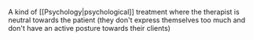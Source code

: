 A kind of [[Psychology|psychological]] treatment where the therapist is neutral towards the patient (they don't express themselves too much and don't have an active posture towards their clients)
